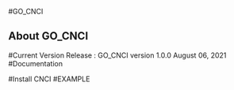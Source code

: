 #GO_CNCI
## About GO_CNCI




#Current Version
Release : GO_CNCI version 1.0.0 August 06, 2021
#Documentation

#Install CNCI
#EXAMPLE